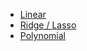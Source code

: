 - [Linear](../Machine_Learning/Supervised_Learning/Regression/Linear.md)
- [Ridge / Lasso](../Machine_Learning/Supervised_Learning/Regression/Lasso.md)
- [Polynomial](../Machine_Learning/Supervised_Learning/Regression/Polynomial.md)
  